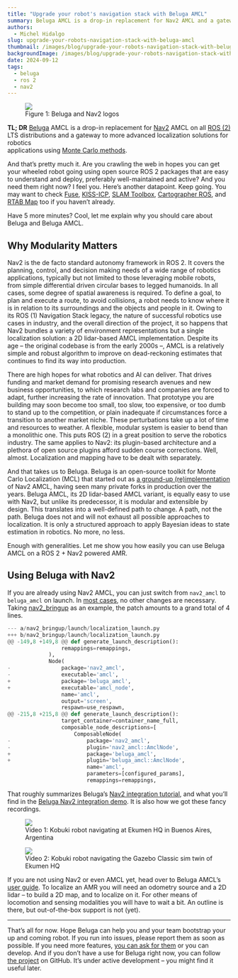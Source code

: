 ```yaml
---
title: "Upgrade your robot's navigation stack with Beluga AMCL"
summary: Beluga AMCL is a drop-in replacement for Nav2 AMCL and a gateway to more advanced localization solutions for robotics.
authors:
  - Michel Hidalgo
slug: upgrade-your-robots-navigation-stack-with-beluga-amcl
thumbnail: /images/blog/upgrade-your-robots-navigation-stack-with-beluga-amcl/beluga-nav2-horiz.jpg
backgroundImage: /images/blog/upgrade-your-robots-navigation-stack-with-beluga-amcl/beluga-bkg.jpg
date: 2024-09-12
tags:
  - beluga
  - ros 2
  - nav2
---
```


<figure>
    <img src="/images/blog/upgrade-your-robots-navigation-stack-with-beluga-amcl/beluga-nav2-logos.jpg">
    <figcaption>Figure 1: Beluga and Nav2 logos</figcaption>
</figure>

**TL; DR** [Beluga](https://github.com/Ekumen-OS/beluga) AMCL is a drop-in replacement for [Nav2](https://github.com/ros-navigation/navigation2) AMCL on all [ROS (2)](https://docs.ros.org/) LTS distributions and a gateway to more advanced localization solutions for robotics   
applications using [Monte Carlo methods](https://en.wikipedia.org/wiki/Monte_Carlo_localization).

And that’s pretty much it. Are you crawling the web in hopes you can get your wheeled robot going using open source ROS 2 packages that are easy to understand and deploy, preferably well-maintained and active? And you need them right now? I feel you. Here’s another datapoint. Keep going. You may want to check [Fuse](https://github.com/locusrobotics/fuse), [KISS-ICP](https://github.com/PRBonn/kiss-icp), [SLAM Toolbox](https://github.com/SteveMacenski/slam_toolbox), [Cartographer ROS](https://github.com/ros2/cartographer_ros), and [RTAB Map](https://github.com/introlab/rtabmap_ros) too if you haven’t already.

Have 5 more minutes? Cool, let me explain why you should care about Beluga and Beluga AMCL.

## Why Modularity Matters

Nav2 is the de facto standard autonomy framework in ROS 2\. It covers the planning, control, and decision making needs of a wide range of robotics applications, typically but not limited to those leveraging mobile robots, from simple differential driven circular bases to legged humanoids. In all cases, some degree of spatial awareness is required. To define a goal, to plan and execute a route, to avoid collisions, a robot needs to know where it is in relation to its surroundings and the objects and people in it. Owing to its ROS (1) Navigation Stack legacy, the nature of successful robotics use cases in industry, and the overall direction of the project, it so happens that Nav2 bundles a variety of environment representations but a single localization solution: a 2D lidar-based AMCL implementation. Despite its age – the original codebase is from the early 2000s –, AMCL is a relatively simple and robust algorithm to improve on dead-reckoning estimates that continues to find its way into production. 

There are high hopes for what robotics and AI can deliver. That drives funding and market demand for promising research avenues and new business opportunities, to which research labs and companies are forced to adapt, further increasing the rate of innovation. That prototype you are building may soon become too small, too slow, too expensive, or too dumb to stand up to the competition, or plain inadequate if circumstances force a transition to another market niche. These perturbations take up a lot of time and resources to weather. A flexible, modular system is easier to bend than a monolithic one. This puts ROS (2) in a great position to serve the robotics industry. The same applies to Nav2: its plugin-based architecture and a plethora of open source plugins afford sudden course corrections. Well, almost. Localization and mapping have to be dealt with separately.

And that takes us to Beluga. Beluga is an open-source toolkit for Monte Carlo Localization (MCL) that started out as [a ground-up (re)implementation](/blog/posts/a-beluga-in-monte-carlo) of Nav2 AMCL, having seen many private forks in production over the years. Beluga AMCL, its 2D lidar-based AMCL variant, is equally easy to use with Nav2, but unlike its predecessor, it is modular and extensible by design. This translates into a well-defined path to change. A path, not the path. Beluga does not and will not exhaust all possible approaches to localization. It is only a structured approach to apply Bayesian ideas to state estimation in robotics. No more, no less.

Enough with generalities. Let me show you how easily you can use Beluga AMCL on a ROS 2 \+ Nav2 powered AMR.

## Using Beluga with Nav2

If you are already using Nav2 AMCL, you can just switch from `nav2_amcl` to `beluga_amcl` on launch. In [most cases](https://ekumen-os.github.io/beluga/packages/beluga_amcl/docs/ros2-reference.html#compatibility-notes), no other changes are necessary. Taking [nav2\_bringup](https://github.com/ros-navigation/navigation2/blob/jazzy/nav2_bringup/launch/localization_launch.py) as an example, the patch amounts to a grand total of 4 lines.

```py
--- a/nav2_bringup/launch/localization_launch.py
+++ b/nav2_bringup/launch/localization_launch.py
@@ -149,8 +149,8 @@ def generate_launch_description():
                 remappings=remappings,
             ),
             Node(
-                package='nav2_amcl',
-                executable='amcl',
+                package='beluga_amcl',
+                executable='amcl_node',
                 name='amcl',
                 output='screen',
                 respawn=use_respawn,
@@ -215,8 +215,8 @@ def generate_launch_description():
                 target_container=container_name_full,
                 composable_node_descriptions=[
                     ComposableNode(
-                        package='nav2_amcl',
-                        plugin='nav2_amcl::AmclNode',
+                        package='beluga_amcl',
+                        plugin='beluga_amcl::AmclNode',
                         name='amcl',
                         parameters=[configured_params],
                         remappings=remappings,
```

That roughly summarizes Beluga’s [Nav2 integration tutorial](https://ekumen-os.github.io/beluga/tutorials/nav2-integration.html), and what you’ll find in the [Beluga Nav2 integration demo](https://github.com/Ekumen-OS/beluga-demos/tree/main/integration/beluga_demo_nav2_integration). It is also how we got these fancy recordings.

<figure>
    <img src="/images/blog/upgrade-your-robots-navigation-stack-with-beluga-amcl/beluga-vs-nav2.real.gif">
    <figcaption>Video 1: Kobuki robot navigating at Ekumen HQ in Buenos Aires, Argentina</figcaption>
</figure>

<figure>
    <img src="/images/blog/upgrade-your-robots-navigation-stack-with-beluga-amcl/beluga-vs-nav2.sim.gif">
    <figcaption>Video 2: Kobuki robot navigating the Gazebo Classic sim twin of Ekumen HQ</figcaption>
</figure>

If you are not using Nav2 or even AMCL yet, head over to Beluga AMCL’s [user guide](https://ekumen-os.github.io/beluga/guides/using-beluga-amcl.html). To localize an AMR you will need an odometry source and a 2D lidar – to build a 2D map, and to localize on it. For other means of locomotion and sensing modalities you will have to wait a bit. An outline is there, but out-of-the-box support is not (yet).

---

That’s all for now. Hope Beluga can help you and your team bootstrap your up and coming robot. If you run into issues, please report them as soon as possible. If you need more features, [you can ask for them](https://github.com/Ekumen-OS/beluga/issues/new/choose) or you can develop. And if you don’t have a use for Beluga right now, you can follow [the project](https://github.com/Ekumen-OS/beluga) on GitHub. It’s under active development – you might find it useful later.
